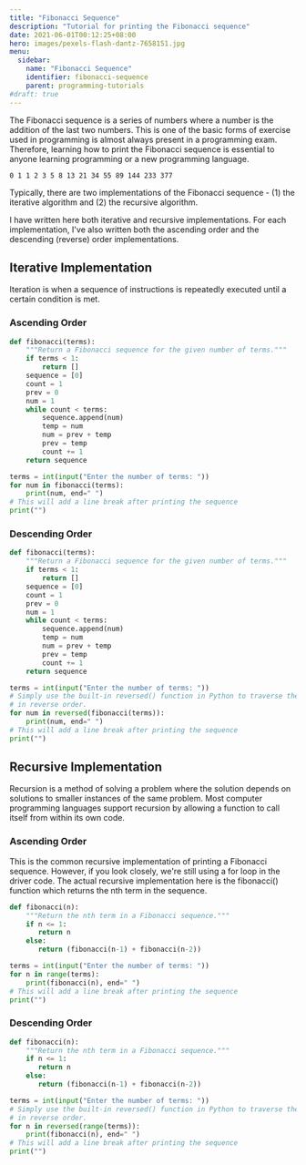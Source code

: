```yaml
---
title: "Fibonacci Sequence"
description: "Tutorial for printing the Fibonacci sequence"
date: 2021-06-01T00:12:25+08:00
hero: images/pexels-flash-dantz-7658151.jpg
menu:
  sidebar:
    name: "Fibonacci Sequence"
    identifier: fibonacci-sequence
    parent: programming-tutorials
#draft: true
---
```


The Fibonacci sequence is a series of numbers where a number is the addition
of the last two numbers. This is one of the basic forms of exercise used in
programming is almost always present in a programming exam. Therefore, learning
how to print the Fibonacci sequence is essential to anyone learning programming
or a new programming language.

```
0 1 1 2 3 5 8 13 21 34 55 89 144 233 377
```

Typically, there are two implementations of the Fibonacci sequence - (1) the
iterative algorithm and (2) the recursive algorithm. 

I have written here both iterative and recursive implementations. For each implementation, I've also written both the ascending order and the descending (reverse) order implementations.


## Iterative Implementation
Iteration is when a sequence of instructions is repeatedly executed until a
certain condition is met.

### Ascending Order

```python
def fibonacci(terms):
    """Return a Fibonacci sequence for the given number of terms."""
    if terms < 1:
        return []
    sequence = [0]
    count = 1
    prev = 0
    num = 1
    while count < terms:
        sequence.append(num)
        temp = num
        num = prev + temp
        prev = temp
        count += 1
    return sequence

terms = int(input("Enter the number of terms: "))
for num in fibonacci(terms):
    print(num, end=" ")
# This will add a line break after printing the sequence
print("")
```

### Descending Order

```python
def fibonacci(terms):
    """Return a Fibonacci sequence for the given number of terms."""
    if terms < 1:
        return []
    sequence = [0]
    count = 1
    prev = 0
    num = 1
    while count < terms:
        sequence.append(num)
        temp = num
        num = prev + temp
        prev = temp
        count += 1
    return sequence

terms = int(input("Enter the number of terms: "))
# Simply use the built-in reversed() function in Python to traverse the list
# in reverse order.
for num in reversed(fibonacci(terms)):
    print(num, end=" ")
# This will add a line break after printing the sequence
print("")
```

## Recursive Implementation
Recursion is a method of solving a problem where the solution depends on
solutions to smaller instances of the same problem. Most computer programming 
languages support recursion by allowing a function to call itself from within 
its own code.

### Ascending Order
This is the common recursive implementation of printing a Fibonacci sequence.
However, if you look closely, we're still using a for loop in the driver code.
The actual recursive implementation here is the fibonacci() function which
returns the nth term in the sequence.

```python
def fibonacci(n):
    """Return the nth term in a Fibonacci sequence."""
    if n <= 1:
       return n
    else:
       return (fibonacci(n-1) + fibonacci(n-2))

terms = int(input("Enter the number of terms: "))
for n in range(terms):
    print(fibonacci(n), end=" ")
# This will add a line break after printing the sequence
print("")
```


### Descending Order

```python
def fibonacci(n):
    """Return the nth term in a Fibonacci sequence."""
    if n <= 1:
       return n
    else:
       return (fibonacci(n-1) + fibonacci(n-2))

terms = int(input("Enter the number of terms: "))
# Simply use the built-in reversed() function in Python to traverse the list
# in reverse order.
for n in reversed(range(terms)):
    print(fibonacci(n), end=" ")
# This will add a line break after printing the sequence
print("")
```
